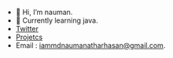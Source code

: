 - 👋 Hi, I’m nauman.
- 🌱 Currently learning java.
- [Twitter](https://x.com/Naumanxaim0)
- [Projetcs](https://www.notion.so/80fcd48afc3345ba870d348fd96a0d52?v=d73ed245f64c4fdf89b68e6cc0c90d9a&pvs=4)
- Email : iammdnaumanatharhasan@gmail.com.
<!---
naumanhasan88/naumanhasan88 is a ✨ special ✨ repository because its `README.md` (this file) appears on your GitHub profile.
You can click the Preview link to take a look at your changes.
--->
